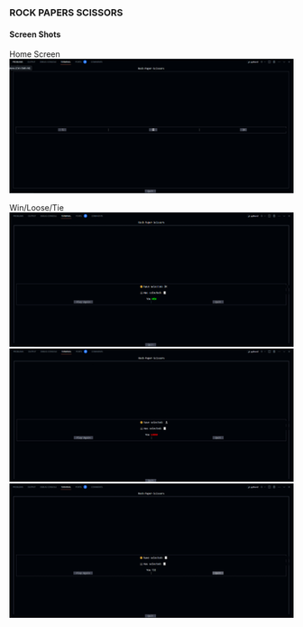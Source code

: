 ### ROCK PAPERS SCISSORS

#### Screen Shots

Home Screen
![App Page](preview/home.png)

Win/Loose/Tie
![win png](preview/win.png)
![Alt text](preview/loose.png)
![tie png](preview/tie.png)